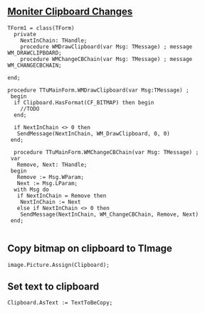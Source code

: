 [Moniter Clipboard Changes](http://www.calmyoudown.com/?p=1066)
----

```delphi
TForm1 = class(TForm)
  private
    NextInChain: THandle;
    procedure WMDrawClipboard(var Msg: TMessage) ; message WM_DRAWCLIPBOARD;
    procedure WMChangeCBChain(var Msg: TMessage) ; message WM_CHANGECBCHAIN;

end;
  
procedure TTuMainForm.WMDrawClipboard(var Msg:TMessage) ;
 begin
  if Clipboard.HasFormat(CF_BITMAP) then begin
    //TODO
  end;

  if NextInChain <> 0 then
   SendMessage(NextInChain, WM_DrawClipboard, 0, 0)
 end;
 
  procedure TTuMainForm.WMChangeCBChain(var Msg: TMessage) ;
 var
   Remove, Next: THandle;
 begin
   Remove := Msg.WParam;
   Next := Msg.LParam;
  with Msg do
   if NextInChain = Remove then
    NextInChain := Next
   else if NextInChain <> 0 then
    SendMessage(NextInChain, WM_ChangeCBChain, Remove, Next)
 end;
 
```

Copy bitmap on clipboard to TImage
----
```delphi
image.Picture.Assign(Clipboard);
```

Set text to clipboard
----

```delphi
Clipboard.AsText := TextToBeCopy;
```
